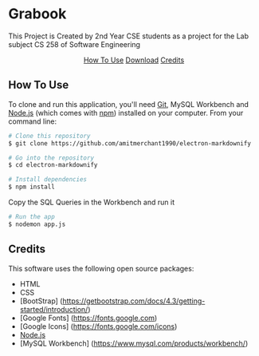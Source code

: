 # Grabook
This Project is Created by 2nd Year CSE students as a project for the Lab subject CS 258 of Software Engineering
<p align="center">
  <a href="#how-to-use">How To Use</a> 
  <a href="#download">Download</a> 
  <a href="#credits">Credits</a> 
</p>

## How To Use

To clone and run this application, you'll need [Git](https://git-scm.com), MySQL Workbench and [Node.js](https://nodejs.org/en/download/) (which comes with [npm](http://npmjs.com)) installed on your computer.  From your command line:

```bash
# Clone this repository
$ git clone https://github.com/amitmerchant1990/electron-markdownify

# Go into the repository
$ cd electron-markdownify

# Install dependencies
$ npm install
```
Copy the SQL Queries in the Workbench and run it
```bash
# Run the app
$ nodemon app.js
```


## Credits

This software uses the following open source packages:

- HTML
- CSS
- [BootStrap] (https://getbootstrap.com/docs/4.3/getting-started/introduction/)
- [Google Fonts] (https://fonts.google.com)
- [Google Icons] (https://fonts.google.com/icons)
- [Node.js](https://nodejs.org/)
- [MySQL Workbench] (https://www.mysql.com/products/workbench/)
